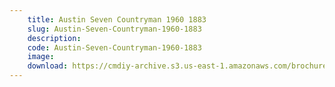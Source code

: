 ```yaml
---
    title: Austin Seven Countryman 1960 1883
    slug: Austin-Seven-Countryman-1960-1883
    description:
    code: Austin-Seven-Countryman-1960-1883
    image:
    download: https://cmdiy-archive.s3.us-east-1.amazonaws.com/brochures/documents/Austin+Seven+Countryman+1960+1883.pdf
---
```

<!-- Content of the page -->

##
        